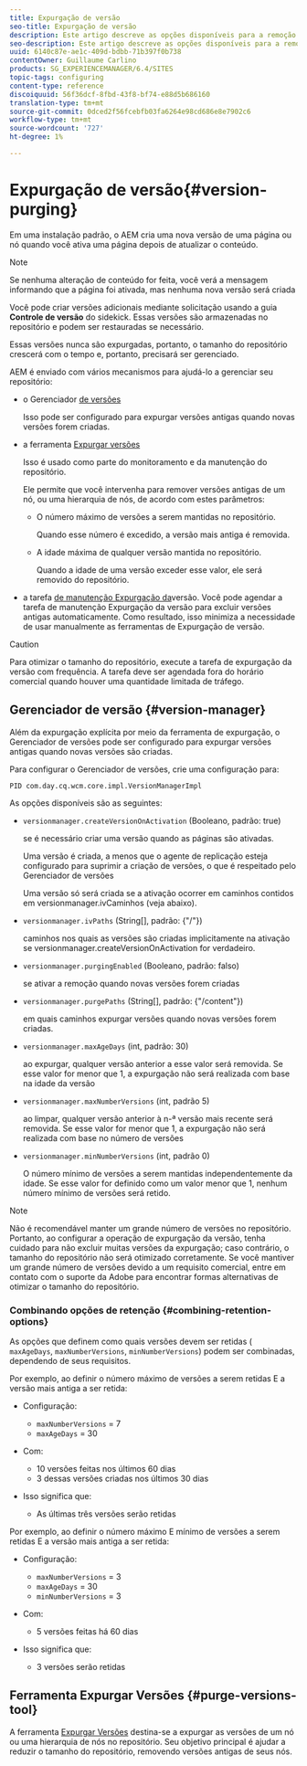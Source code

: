 ```yaml
---
title: Expurgação de versão
seo-title: Expurgação de versão
description: Este artigo descreve as opções disponíveis para a remoção de versão.
seo-description: Este artigo descreve as opções disponíveis para a remoção de versão.
uuid: 6140c87e-ae1c-409d-bdbb-71b397f0b738
contentOwner: Guillaume Carlino
products: SG_EXPERIENCEMANAGER/6.4/SITES
topic-tags: configuring
content-type: reference
discoiquuid: 56f36dcf-8fbd-43f8-bf74-e88d5b686160
translation-type: tm+mt
source-git-commit: 0dced2f56fcebfb03fa6264e98cd686e8e7902c6
workflow-type: tm+mt
source-wordcount: '727'
ht-degree: 1%

---
```



# Expurgação de versão{#version-purging}

Em uma instalação padrão, o AEM cria uma nova versão de uma página ou nó quando você ativa uma página depois de atualizar o conteúdo.

>[!NOTE]
>
>Se nenhuma alteração de conteúdo for feita, você verá a mensagem informando que a página foi ativada, mas nenhuma nova versão será criada

Você pode criar versões adicionais mediante solicitação usando a guia **Controle de versão** do sidekick. Essas versões são armazenadas no repositório e podem ser restauradas se necessário.

Essas versões nunca são expurgadas, portanto, o tamanho do repositório crescerá com o tempo e, portanto, precisará ser gerenciado.

AEM é enviado com vários mecanismos para ajudá-lo a gerenciar seu repositório:

* o Gerenciador [de versões](#version-manager)

   Isso pode ser configurado para expurgar versões antigas quando novas versões forem criadas.

* a ferramenta [Expurgar versões](/help/sites-deploying/monitoring-and-maintaining.md#version-purging)

   Isso é usado como parte do monitoramento e da manutenção do repositório.

   Ele permite que você intervenha para remover versões antigas de um nó, ou uma hierarquia de nós, de acordo com estes parâmetros:

   * O número máximo de versões a serem mantidas no repositório.

      Quando esse número é excedido, a versão mais antiga é removida.

   * A idade máxima de qualquer versão mantida no repositório.

      Quando a idade de uma versão exceder esse valor, ele será removido do repositório.

* a tarefa [de manutenção Expurgação da](/help/sites-administering/operations-dashboard.md#automated-maintenance-tasks)versão. Você pode agendar a tarefa de manutenção Expurgação da versão para excluir versões antigas automaticamente. Como resultado, isso minimiza a necessidade de usar manualmente as ferramentas de Expurgação de versão.

>[!CAUTION]
>
>Para otimizar o tamanho do repositório, execute a tarefa de expurgação da versão com frequência. A tarefa deve ser agendada fora do horário comercial quando houver uma quantidade limitada de tráfego.

## Gerenciador de versão {#version-manager}

Além da expurgação explícita por meio da ferramenta de expurgação, o Gerenciador de versões pode ser configurado para expurgar versões antigas quando novas versões são criadas.

Para configurar o Gerenciador de versões, crie uma configuração para:

`PID com.day.cq.wcm.core.impl.VersionManagerImpl`

As opções disponíveis são as seguintes:

* `versionmanager.createVersionOnActivation` (Booleano, padrão: true)

   se é necessário criar uma versão quando as páginas são ativadas.

   Uma versão é criada, a menos que o agente de replicação esteja configurado para suprimir a criação de versões, o que é respeitado pelo Gerenciador de versões

   Uma versão só será criada se a ativação ocorrer em caminhos contidos em versionmanager.ivCaminhos (veja abaixo).

* `versionmanager.ivPaths` (String[], padrão: {&quot;/&quot;})

   caminhos nos quais as versões são criadas implicitamente na ativação se versionmanager.createVersionOnActivation for verdadeiro.

* `versionmanager.purgingEnabled` (Booleano, padrão: falso)

   se ativar a remoção quando novas versões forem criadas

* `versionmanager.purgePaths` (String[], padrão: {&quot;/content&quot;})

   em quais caminhos expurgar versões quando novas versões forem criadas.

* `versionmanager.maxAgeDays` (int, padrão: 30)

   ao expurgar, qualquer versão anterior a esse valor será removida. Se esse valor for menor que 1, a expurgação não será realizada com base na idade da versão

* `versionmanager.maxNumberVersions` (int, padrão 5)

   ao limpar, qualquer versão anterior à n-ª versão mais recente será removida. Se esse valor for menor que 1, a expurgação não será realizada com base no número de versões

* `versionmanager.minNumberVersions` (int, padrão 0)

   O número mínimo de versões a serem mantidas independentemente da idade. Se esse valor for definido como um valor menor que 1, nenhum número mínimo de versões será retido.

>[!NOTE]
>
>Não é recomendável manter um grande número de versões no repositório. Portanto, ao configurar a operação de expurgação da versão, tenha cuidado para não excluir muitas versões da expurgação; caso contrário, o tamanho do repositório não será otimizado corretamente. Se você mantiver um grande número de versões devido a um requisito comercial, entre em contato com o suporte da Adobe para encontrar formas alternativas de otimizar o tamanho do repositório.

### Combinando opções de retenção {#combining-retention-options}

As opções que definem como quais versões devem ser retidas ( `maxAgeDays`, `maxNumberVersions`, `minNumberVersions`) podem ser combinadas, dependendo de seus requisitos.

Por exemplo, ao definir o número máximo de versões a serem retidas E a versão mais antiga a ser retida:

* Configuração:

   * `maxNumberVersions` = 7
   * `maxAgeDays` = 30

* Com:

   * 10 versões feitas nos últimos 60 dias
   * 3 dessas versões criadas nos últimos 30 dias

* Isso significa que:

   * As últimas três versões serão retidas

Por exemplo, ao definir o número máximo E mínimo de versões a serem retidas E a versão mais antiga a ser retida:

* Configuração:

   * `maxNumberVersions` = 3
   * `maxAgeDays` = 30
   * `minNumberVersions` = 3

* Com:

   * 5 versões feitas há 60 dias

* Isso significa que:

   * 3 versões serão retidas

## Ferramenta Expurgar Versões {#purge-versions-tool}

A ferramenta [Expurgar Versões](/help/sites-deploying/monitoring-and-maintaining.md#purgeversionstool) destina-se a expurgar as versões de um nó ou uma hierarquia de nós no repositório. Seu objetivo principal é ajudar a reduzir o tamanho do repositório, removendo versões antigas de seus nós.
